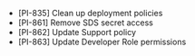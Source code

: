 - [PI-835] Clean up deployment policies
- [PI-861] Remove SDS secret access
- [PI-862] Update Support policy
- [PI-863] Update Developer Role permissions

